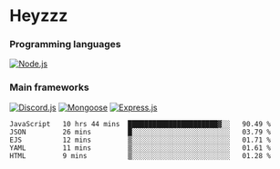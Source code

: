 # Heyzzz  

### Programming languages  

[![Node.js](https://img.shields.io/badge/-Node.js-262626?style=for-the-badge)](https://nodejs.org/ru)

### Main frameworks

[![Discord.js](https://img.shields.io/badge/-Discord.js-262626?style=for-the-badge)](https://www.npmjs.com/package/discord.js) [![Mongoose](https://img.shields.io/badge/-Mongoose-262626?style=for-the-badge)](https://www.npmjs.com/package/mongoose) [![Express.js](https://img.shields.io/badge/-Express.js-262626?style=for-the-badge)](https://www.npmjs.com/package/express)
<!--START_SECTION:waka-->
```text
JavaScript   10 hrs 44 mins  ██████████████████████▓░░   90.49 % 
JSON         26 mins         █░░░░░░░░░░░░░░░░░░░░░░░░   03.79 % 
EJS          12 mins         ▒░░░░░░░░░░░░░░░░░░░░░░░░   01.71 % 
YAML         11 mins         ▒░░░░░░░░░░░░░░░░░░░░░░░░   01.61 % 
HTML         9 mins          ▒░░░░░░░░░░░░░░░░░░░░░░░░   01.28 % 
```
<!--END_SECTION:waka-->
